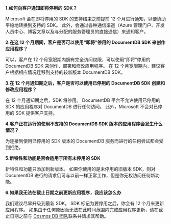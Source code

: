 **1.如何向客户通知即将停用的 SDK？**

Microsoft 会在即将停用的 SDK 的支持结束之前提前 12 个月进行通知，以便协助平稳地转换到支持的 SDK。 此外，会通过各种通信渠道（Azure 管理门户、开发人员中心、博客文章以及与分配的服务管理员的直接通信）来通知客户。

**2.在这 12 个月期间，客户是否可以使用“即将”停用的 DocumentDB SDK 来创作应用程序？** 

可以，客户在 12 个月宽限期内拥有完全访问权限，可以使用“即将”停用的 DocumentDB SDK 来创作、部署和修改应用程序。 在 12 个月宽限期内，建议客户根据相应情况迁移到支持的较新版本 DocumentDB SDK。

**3.在 12 个月通知期之后，客户是否可以使用已停用的 DocumentDB SDK 创建和修改应用程序？**

在 12 个月通知期之后，SDK 将停用。 DocumentDB 平台不允许使用已停用的 SDK 的应用程序对 DocumentDB 进行任何访问。 此外，Microsoft 不会对已停用的 SDK 提供客户支持。

**4.客户正在运行的使用不支持的 DocumentDB SDK 版本的应用程序会发生什么情况？**

为连接到使用已停用的 SDK 版本的 DocumentDB 服务而进行的任何尝试都会受到拒绝。 

**5.新特性和功能是否会适用于所有未停用的 SDK**

新特性和功能只添加到新版本。 如果你使用的是未停用的旧版本 SDK，则对 DocumentDB 进行的请求仍可与以前一样正常工作，但是你无权访问任何新功能。  

**6.如果我无法在截止日期之前更新应用程序，我应该怎么办**

我们建议尽早升级到最新 SDK。 SDK 标记为要停用之后，你会有 12 个月来更新应用程序。 如果由于任何原因而无法在此时间范围内完成应用程序更新，请在截止日期之前与 [Cosmos DB 团队](mailto:askcosmosdb@microsoft.com)联系并请求其帮助。